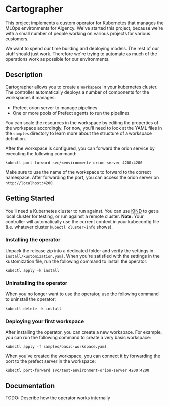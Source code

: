 # Cartographer

This project implements a custom operator for Kubernetes that manages the MLOps environments for Aigency.
We've started this project, because we're with a small number of people working on various projects for various customers.

We want to spend our time building and deploying models. The rest of our stuff should just work. Therefore we're trying
to automate as much of the operations work as possible for our environments.

## Description

Cartographer allows you to create a `Workspace` in your kubernetes cluster. The controller automatically deploys 
a number of components for the workspaces it manages:

- Prefect orion server to manage pipelines
- One or more pools of Prefect agents to run the pipelines

You can scale the resources in the workspace by editing the properties of the workspace accordingly.
For now, you'll need to look at the YAML files in the `samples` directory to learn more about
the structure of a workspace definition.

After the workspace is configured, you can forward the orion service by executing the following command:

```
kubectl port-forward svc/<environment>-orion-server 4200:4200
```

Make sure to use the name of the workspace to forward to the correct namespace. 
After forwarding the port, you can access the orion server on `http://localhost:4200`.

## Getting Started

You’ll need a Kubernetes cluster to run against. You can use [KIND](https://sigs.k8s.io/kind) to get a local cluster for testing, or run against a remote cluster.
**Note:** Your controller will automatically use the current context in your kubeconfig file (i.e. whatever cluster `kubectl cluster-info` shows).

### Installing the operator

Unpack the release zip into a dedicated folder and verify the settings in `install/kustomization.yaml`. 
When you're satisfied with the settings in the kustomization file, run the following command
to install the operator:

```
kubectl apply -k install
```

### Uninstalling the operator

When you no longer want to use the operator, use the following command to uninstall
the operator:

```
kubectl delete -k install
```

### Deploying your first workspace

After installing the operator, you can create a new workspace. For example,
you can run the following command to create a very basic workspace:

```
kubectl apply -f samples/basic-workspace.yaml
```

When you've created the workspace, you can connect it by forwarding the port
to the prefect server in the workspace:

```
kubectl port-forward svc/test-environment-orion-server 4200:4200
```

## Documentation
TODO: Describe how the operator works internally